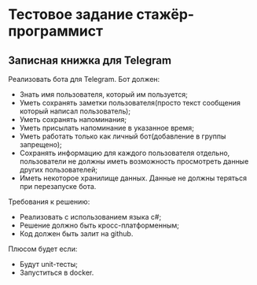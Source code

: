 # Тестовое задание стажёр-программист

## Записная книжка для Telegram

Реализовать бота для Telegram.
Бот должен:

- Знать имя пользователя, который им пользуется;
- Уметь сохранять заметки пользователя(просто текст сообщения который написал пользователь);
- Уметь сохранять напоминания;
- Уметь присылать напоминание в указанное время;
- Уметь работать только как личный бот(добавление в группы запрещено);
- Сохранять информацию для каждого пользователя отдельно, пользователи не должны иметь возможность просмотреть данные других пользователей;
- Иметь некоторое хранилище данных. Данные не должны теряться при перезапуске бота.

Требования к решению:

- Реализовать с использованием языка c#;
- Решение должно быть кросс-платформенным;
- Код должен быть залит на github.

Плюсом будет если:

- Будут unit-тесты;
- Запуститься в docker.
